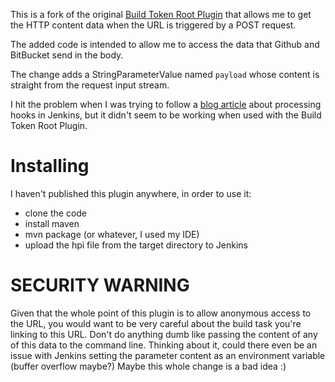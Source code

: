 This is a fork of the original [Build Token Root Plugin](https://wiki.jenkins-ci.org/display/JENKINS/Build+Token+Root+Plugin)
that allows me to get the HTTP content data when the URL is triggered by a POST request.

The added code is intended to allow me to access the data that Github and BitBucket send in the body.

The change adds a StringParameterValue named `payload` whose content is straight from the request input stream.

I hit the problem when I was trying to follow a [blog article](http://chloky.com/github-json-payload-in-jenkins/)
about processing hooks in Jenkins, but it didn't seem to be working when used with the Build Token Root Plugin.

# Installing #
I haven't published this plugin anywhere, in order to use it:
* clone the code
* install maven
* mvn package (or whatever, I used my IDE)
* upload the hpi file from the target directory to Jenkins

# SECURITY WARNING #
Given that the whole point of this plugin is to allow anonymous access to the URL, you would want to be very careful
about the build task you're linking to this URL.  Don't do anything dumb like passing the content of any of this data
to the command line.
Thinking about it, could there even be an issue with Jenkins setting the parameter content as an environment variable
(buffer overflow maybe?)  Maybe this whole change is a bad idea :)



